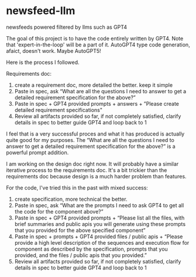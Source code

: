 # newsfeed-llm
newsfeeds powered filtered by llms such as GPT4

The goal of this project is to have the code entirely written by GPT4.  Note that 'expert-in-the-loop' will be a part of it. AutoGPT4 type code generation, afaict, doesn't work.   Maybe AutoGPT5!

Here is the process I followed.  

Requirements doc:

1. create a requirement doc, more detailed the better.  keep it simple
2. Paste in spec, ask “What are all the questions I need to answer to get a detailed requirement specification for the above?”
3. Paste in spec + GPT4 provided prompts + answers + ”Please create detailed requirement specifications"
4. Review all artifacts provided so far, if not completely satisfied, clarify details in spec to better guide GPT4 and loop back to 1

I feel that is a very successful proces and what it has produced is actually quite good for my purposes.  The “What are all the questions I need to answer to get a detailed requirement specification for the above?” is a powerful prompt addition.

I am working on the design doc right now.  It will probably have a similar iterative process to the requirements doc.  It's a bit trickier than the requirements doc because design is a much harder problem than features.

For the code, I've tried this in the past with mixed success:

1. create specification, more technical the better.
2. Paste in spec, ask “What are the prompts I need to ask GPT4 to get all the code for the component above?”
3. Paste in spec + GPT4 provided prompts + “Please list all the files, with brief summaries and public apis you will generate using these prompts that you provided for the above specified component”
4. Paste in spec + prompts + GPT4 provided files / public apis + “Please provide a high level description of the sequences and execution flow for component as described by the specification, prompts that you provided, and the files / public apis that you provided.”
5. Review all artifacts provided so far, if not completely satisfied, clarify details in spec to better guide GPT4 and loop back to 1


